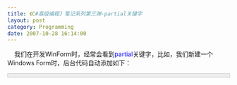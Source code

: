```yaml
---
title: 《C#高级编程》笔记系列第三弹-partial关键字
layout: post
category: Programming
date: 2007-10-28 16:14:00
---
```


&nbsp;&nbsp;&nbsp; 我们在开发WinForm时，经常会看到<span style="color: blue;">partial</span>关键字，比如，我们新建一个Windows Form时，后台代码自动添加如下：

<div style="border: 1px solid rgb(204, 204, 204); padding: 4px 5px 4px 4px; background-color: rgb(238, 238, 238); font-size: 13px; width: 98%;"><!--

Code highlighting produced by Actipro CodeHighlighter (freeware)

http://www.CodeHighlighter.com/

--><span style="color: rgb(0, 128, 128);">1</span>&nbsp;<span style="color: rgb(0, 0, 255);">public</span><span style="color: rgb(0, 0, 0);">&nbsp;partial&nbsp;</span><span style="color: rgb(0, 0, 255);">class</span><span style="color: rgb(0, 0, 0);">&nbsp;Form1&nbsp;:&nbsp;Form

</span><span style="color: rgb(0, 128, 128);">2</span>&nbsp;<span style="color: rgb(0, 0, 0);">{

</span><span style="color: rgb(0, 128, 128);">3</span>&nbsp;<span style="color: rgb(0, 0, 0);">&nbsp;&nbsp;&nbsp;&nbsp;</span><span style="color: rgb(0, 0, 255);">public</span><span style="color: rgb(0, 0, 0);">&nbsp;Form1()

</span><span style="color: rgb(0, 128, 128);">4</span>&nbsp;<span style="color: rgb(0, 0, 0);">&nbsp;&nbsp;&nbsp;&nbsp;{

</span><span style="color: rgb(0, 128, 128);">5</span>&nbsp;<span style="color: rgb(0, 0, 0);">&nbsp;&nbsp;&nbsp;&nbsp;&nbsp;&nbsp;&nbsp;&nbsp;InitializeComponent();

</span><span style="color: rgb(0, 128, 128);">6</span>&nbsp;<span style="color: rgb(0, 0, 0);">&nbsp;&nbsp;&nbsp;&nbsp;}

</span><span style="color: rgb(0, 128, 128);">7</span>&nbsp;<span style="color: rgb(0, 0, 0);">}</span></div>
&nbsp;&nbsp;&nbsp; 

&nbsp;&nbsp;&nbsp; 《C#高级编程》书中说明：<span style="color: red;">partial关键字允许把类、结构或接口放在多个文件中。一般情况下，一个类存储在单个文件中，但有时，多个开发人员需要访问同一个类，或者某种类型的代码生成器生成了一个类的某部分，所以把类放在多个文件中是有益的。

</span>&nbsp;&nbsp;&nbsp; 也就是说，我们定义的一个类可以分开几个文件来存储，而各个文件都只是完成这个类的一部分功能。我们在使用这个类时，根本体会不到这个类是由几部分结合在一起共同组成的。比如我分别在两个地方定义了Box类的一部分：

<div style="border: 1px solid rgb(204, 204, 204); padding: 4px 5px 4px 4px; background-color: rgb(238, 238, 238); font-size: 13px; width: 98%;"><!--

Code highlighting produced by Actipro CodeHighlighter (freeware)

http://www.CodeHighlighter.com/

--><span style="color: rgb(0, 0, 255);">public</span><span style="color: rgb(0, 0, 0);">&nbsp;partial&nbsp;</span><span style="color: rgb(0, 0, 255);">class</span><span style="color: rgb(0, 0, 0);">&nbsp;Box

{

&nbsp;&nbsp;&nbsp;&nbsp;</span><span style="color: rgb(0, 0, 255);">public</span><span style="color: rgb(0, 0, 0);">&nbsp;Box(</span><span style="color: rgb(0, 0, 255);">string</span><span style="color: rgb(0, 0, 0);">&nbsp;newBoxName)

&nbsp;&nbsp;&nbsp;&nbsp;{

&nbsp;&nbsp;&nbsp;&nbsp;&nbsp;&nbsp;&nbsp;&nbsp;boxName&nbsp;</span><span style="color: rgb(0, 0, 0);">=</span><span style="color: rgb(0, 0, 0);">&nbsp;newBoxName;</span><span style="color: rgb(0, 128, 0);">//</span><span style="color: rgb(0, 128, 0);">在这个部分类中，并没有出现boxName局部变量。但是却是可以使用的。</span><span style="color: rgb(0, 128, 0);">

</span><span style="color: rgb(0, 0, 0);">&nbsp;&nbsp;&nbsp;&nbsp;}

&nbsp;&nbsp;&nbsp;&nbsp;</span><span style="color: rgb(0, 0, 255);">public</span><span style="color: rgb(0, 0, 0);">&nbsp;</span><span style="color: rgb(0, 0, 255);">void</span><span style="color: rgb(0, 0, 0);">&nbsp;Open()

&nbsp;&nbsp;&nbsp;&nbsp;{</span><span style="color: rgb(0, 128, 0);">//</span><span style="color: rgb(0, 128, 0);">打开盒子</span><span style="color: rgb(0, 128, 0);">

</span><span style="color: rgb(0, 0, 0);">&nbsp;&nbsp;&nbsp;&nbsp;&nbsp;&nbsp;&nbsp;&nbsp;Console.WriteLine(boxName&nbsp;</span><span style="color: rgb(0, 0, 0);">+</span><span style="color: rgb(0, 0, 0);">&nbsp;</span><span style="color: rgb(0, 0, 0);">"</span><span style="color: rgb(0, 0, 0);">&nbsp;is&nbsp;opened</span><span style="color: rgb(0, 0, 0);">"</span><span style="color: rgb(0, 0, 0);">);

&nbsp;&nbsp;&nbsp;&nbsp;}

}

</span><span style="color: rgb(0, 0, 255);">public</span><span style="color: rgb(0, 0, 0);">&nbsp;partial&nbsp;</span><span style="color: rgb(0, 0, 255);">class</span><span style="color: rgb(0, 0, 0);">&nbsp;Box

{

&nbsp;&nbsp;&nbsp;&nbsp;</span><span style="color: rgb(0, 0, 255);">private</span><span style="color: rgb(0, 0, 0);">&nbsp;</span><span style="color: rgb(0, 0, 255);">string</span><span style="color: rgb(0, 0, 0);">&nbsp;boxName&nbsp;</span><span style="color: rgb(0, 0, 0);">=</span><span style="color: rgb(0, 0, 0);">&nbsp;</span><span style="color: rgb(0, 0, 255);">string</span><span style="color: rgb(0, 0, 0);">.Empty;</span><span style="color: rgb(0, 128, 0);">//</span><span style="color: rgb(0, 128, 0);">boxName是在这个部分类中定义的哦</span><span style="color: rgb(0, 128, 0);">

</span><span style="color: rgb(0, 0, 0);">&nbsp;&nbsp;&nbsp;&nbsp;</span><span style="color: rgb(0, 0, 255);">public</span><span style="color: rgb(0, 0, 0);">&nbsp;</span><span style="color: rgb(0, 0, 255);">void</span><span style="color: rgb(0, 0, 0);">&nbsp;Close()

&nbsp;&nbsp;&nbsp;&nbsp;{</span><span style="color: rgb(0, 128, 0);">//</span><span style="color: rgb(0, 128, 0);">关闭盒子</span><span style="color: rgb(0, 128, 0);">

</span><span style="color: rgb(0, 0, 0);">&nbsp;&nbsp;&nbsp;&nbsp;&nbsp;&nbsp;&nbsp;&nbsp;Console.WriteLine(boxName&nbsp;</span><span style="color: rgb(0, 0, 0);">+</span><span style="color: rgb(0, 0, 0);">&nbsp;</span><span style="color: rgb(0, 0, 0);">"</span><span style="color: rgb(0, 0, 0);">&nbsp;is&nbsp;closed</span><span style="color: rgb(0, 0, 0);">"</span><span style="color: rgb(0, 0, 0);">);

&nbsp;&nbsp;&nbsp;&nbsp;}

};</span></div>

&nbsp;&nbsp;&nbsp; 上面的代码等同于下面的Box类：

<div style="border: 1px solid rgb(204, 204, 204); padding: 4px 5px 4px 4px; background-color: rgb(238, 238, 238); font-size: 13px; width: 98%;"><!--

Code highlighting produced by Actipro CodeHighlighter (freeware)

http://www.CodeHighlighter.com/

--><span style="color: rgb(0, 0, 255);">public</span><span style="color: rgb(0, 0, 0);">&nbsp;</span><span style="color: rgb(0, 0, 255);">class</span><span style="color: rgb(0, 0, 0);">&nbsp;Box

{

&nbsp;&nbsp;&nbsp;&nbsp;</span><span style="color: rgb(0, 0, 255);">private</span><span style="color: rgb(0, 0, 0);">&nbsp;</span><span style="color: rgb(0, 0, 255);">string</span><span style="color: rgb(0, 0, 0);">&nbsp;boxName&nbsp;</span><span style="color: rgb(0, 0, 0);">=</span><span style="color: rgb(0, 0, 0);">&nbsp;</span><span style="color: rgb(0, 0, 255);">string</span><span style="color: rgb(0, 0, 0);">.Empty;

&nbsp;&nbsp;&nbsp;&nbsp;</span><span style="color: rgb(0, 0, 255);">public</span><span style="color: rgb(0, 0, 0);">&nbsp;Box(</span><span style="color: rgb(0, 0, 255);">string</span><span style="color: rgb(0, 0, 0);">&nbsp;newBoxName)

&nbsp;&nbsp;&nbsp;&nbsp;{

&nbsp;&nbsp;&nbsp;&nbsp;&nbsp;&nbsp;&nbsp;&nbsp;boxName&nbsp;</span><span style="color: rgb(0, 0, 0);">=</span><span style="color: rgb(0, 0, 0);">&nbsp;newBoxName;

&nbsp;&nbsp;&nbsp;&nbsp;}

&nbsp;&nbsp;&nbsp;&nbsp;</span><span style="color: rgb(0, 0, 255);">public</span><span style="color: rgb(0, 0, 0);">&nbsp;</span><span style="color: rgb(0, 0, 255);">void</span><span style="color: rgb(0, 0, 0);">&nbsp;Open()

&nbsp;&nbsp;&nbsp;&nbsp;{</span><span style="color: rgb(0, 128, 0);">//</span><span style="color: rgb(0, 128, 0);">打开盒子</span><span style="color: rgb(0, 128, 0);">

</span><span style="color: rgb(0, 0, 0);">&nbsp;&nbsp;&nbsp;&nbsp;&nbsp;&nbsp;&nbsp;&nbsp;Console.WriteLine(boxName&nbsp;</span><span style="color: rgb(0, 0, 0);">+</span><span style="color: rgb(0, 0, 0);">&nbsp;</span><span style="color: rgb(0, 0, 0);">"</span><span style="color: rgb(0, 0, 0);">&nbsp;is&nbsp;opened</span><span style="color: rgb(0, 0, 0);">"</span><span style="color: rgb(0, 0, 0);">);

&nbsp;&nbsp;&nbsp;&nbsp;}

&nbsp;&nbsp;&nbsp;&nbsp;</span><span style="color: rgb(0, 0, 255);">public</span><span style="color: rgb(0, 0, 0);">&nbsp;</span><span style="color: rgb(0, 0, 255);">void</span><span style="color: rgb(0, 0, 0);">&nbsp;Close()

&nbsp;&nbsp;&nbsp;&nbsp;{</span><span style="color: rgb(0, 128, 0);">//</span><span style="color: rgb(0, 128, 0);">关闭盒子</span><span style="color: rgb(0, 128, 0);">

</span><span style="color: rgb(0, 0, 0);">&nbsp;&nbsp;&nbsp;&nbsp;&nbsp;&nbsp;&nbsp;&nbsp;Console.WriteLine(boxName&nbsp;</span><span style="color: rgb(0, 0, 0);">+</span><span style="color: rgb(0, 0, 0);">&nbsp;</span><span style="color: rgb(0, 0, 0);">"</span><span style="color: rgb(0, 0, 0);">&nbsp;is&nbsp;closed</span><span style="color: rgb(0, 0, 0);">"</span><span style="color: rgb(0, 0, 0);">);

&nbsp;&nbsp;&nbsp;&nbsp;}

}</span></div>
&nbsp;&nbsp;&nbsp; 

&nbsp;&nbsp;&nbsp; 书中还有一段：<span style="color: red;">在把部分类编译到类型中时，会合并属性、XML注释、接口、一般类型的参数属性和成员。</span>

&nbsp;&nbsp;&nbsp; 

&nbsp;&nbsp;&nbsp; 所以自己可以去设计一些小Demo去尝试一下。现在回到最开始的问题，为什么新建立的Winows Form的类定义成了一个部分类。我们打开Form1.Designer.cs文件，可以看到，原来Form1的另一部分类是在这个文件中设计的。这个部分类中定义了我们使用的控件、事件委托以及如Dispose方法等。因为这里面的代码都是自动生成的，因此设计成了一个部分类。OK，原来<span style="color: blue;">partial</span>如此简单，就到这啦！
